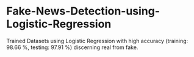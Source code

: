 # Fake-News-Detection-using-Logistic-Regression
Trained Datasets using Logistic Regression with high accuracy (training: 98.66 %, testing: 97.91 %) discerning real from fake.
